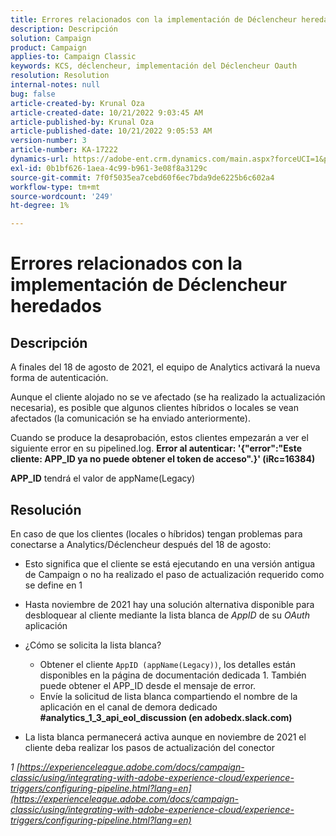 ```yaml
---
title: Errores relacionados con la implementación de Déclencheur heredados
description: Descripción
solution: Campaign
product: Campaign
applies-to: Campaign Classic
keywords: KCS, déclencheur, implementación del Déclencheur Oauth
resolution: Resolution
internal-notes: null
bug: false
article-created-by: Krunal Oza
article-created-date: 10/21/2022 9:03:45 AM
article-published-by: Krunal Oza
article-published-date: 10/21/2022 9:05:53 AM
version-number: 3
article-number: KA-17222
dynamics-url: https://adobe-ent.crm.dynamics.com/main.aspx?forceUCI=1&pagetype=entityrecord&etn=knowledgearticle&id=d63b333e-1f51-ed11-bba2-0022480867fb
exl-id: 0b1bf626-1aea-4c99-b961-3e08f8a3129c
source-git-commit: 7f0f5035ea7cebd60f6ec7bda9de6225b6c602a4
workflow-type: tm+mt
source-wordcount: '249'
ht-degree: 1%

---
```


# Errores relacionados con la implementación de Déclencheur heredados

## Descripción


A finales del 18 de agosto de 2021, el equipo de Analytics activará la nueva forma de autenticación.

Aunque el cliente alojado no se ve afectado (se ha realizado la actualización necesaria), es posible que algunos clientes híbridos o locales se vean afectados (la comunicación se ha enviado anteriormente).

Cuando se produce la desaprobación, estos clientes empezarán a ver el siguiente error en su pipelined.log.
<b>Error al autenticar: &#39;{&quot;error&quot;:&quot;Este cliente: APP_ID ya no puede obtener el token de acceso&quot;.}&#39; (iRc=16384)</b>

<b>APP_ID</b> tendrá el valor de appName(Legacy)


## Resolución


En caso de que los clientes (locales o híbridos) tengan problemas para conectarse a Analytics/Déclencheur después del 18 de agosto:

- Esto significa que el cliente se está ejecutando en una versión antigua de Campaign o no ha realizado el paso de actualización requerido como se define en 1
- Hasta noviembre de 2021 hay una solución alternativa disponible para desbloquear al cliente mediante la lista blanca de *AppID* de su *OAuth* aplicación
- ¿Cómo se solicita la lista blanca?

   - Obtener el cliente `AppID (appName(Legacy))`, los detalles están disponibles en la página de documentación dedicada 1. También puede obtener el APP_ID desde el mensaje de error.
   - Envíe la solicitud de lista blanca compartiendo el nombre de la aplicación en el canal de demora dedicado <b>#analytics_1_3_api_eol_discussion (en adobedx.slack.com)</b>
- La lista blanca permanecerá activa aunque en noviembre de 2021 el cliente deba realizar los pasos de actualización del conector


*1 [https://experienceleague.adobe.com/docs/campaign-classic/using/integrating-with-adobe-experience-cloud/experience-triggers/configuring-pipeline.html?lang=en](https://experienceleague.adobe.com/docs/campaign-classic/using/integrating-with-adobe-experience-cloud/experience-triggers/configuring-pipeline.html?lang=en)*
